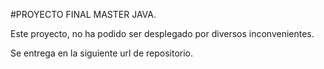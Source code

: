 #PROYECTO FINAL MASTER JAVA.

Este proyecto, no ha podido ser desplegado por diversos inconvenientes.

Se entrega en la siguiente url de repositorio.

